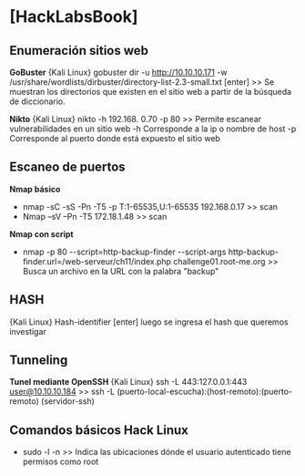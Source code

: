 # [HackLabsBook]


## Enumeración sitios web
 **GoBuster**
 {Kali Linux} gobuster dir -u http://10.10.10.171 -w /usr/share/wordlists/dirbuster/directory-list-2.3-small.txt [enter] >> Se muestran los directorios que existen en el sitio web a partir de la búsqueda de diccionario.
 
 **Nikto**
 {Kali Linux} nikto -h 192.168. 0.70 -p 80 >> Permite escanear vulnerabilidades en un sitio web -h Corresponde a la ip o nombre de host -p Corresponde al puerto donde está expuesto el sitio web

## Escaneo de puertos 
**Nmap básico**
- nmap -sC -sS -Pn -T5 -p T:1-65535,U:1-65535 192.168.0.17 >> scan
- Nmap –sV –Pn  -T5 172.18.1.48 >> scan
	
**Nmap con script**
- nmap -p 80 --script=http-backup-finder --script-args http-backup-finder.url=/web-serveur/ch11/index.php challenge01.root-me.org >> Busca un archivo en la URL con la palabra "backup"


## HASH
 {Kali Linux} Hash-identifier [enter] luego se ingresa el hash que queremos investigar


## Tunneling

**Tunel mediante OpenSSH**
{Kali Linux} ssh -L 443:127.0.0.1:443 user@10.10.10.184 >> ssh -L (puerto-local-escucha):(host-remoto):(puerto-remoto) (servidor-ssh)


## Comandos básicos Hack Linux

- sudo -l -n >> Indica las ubicaciones dónde el usuario autenticado tiene permisos como root
